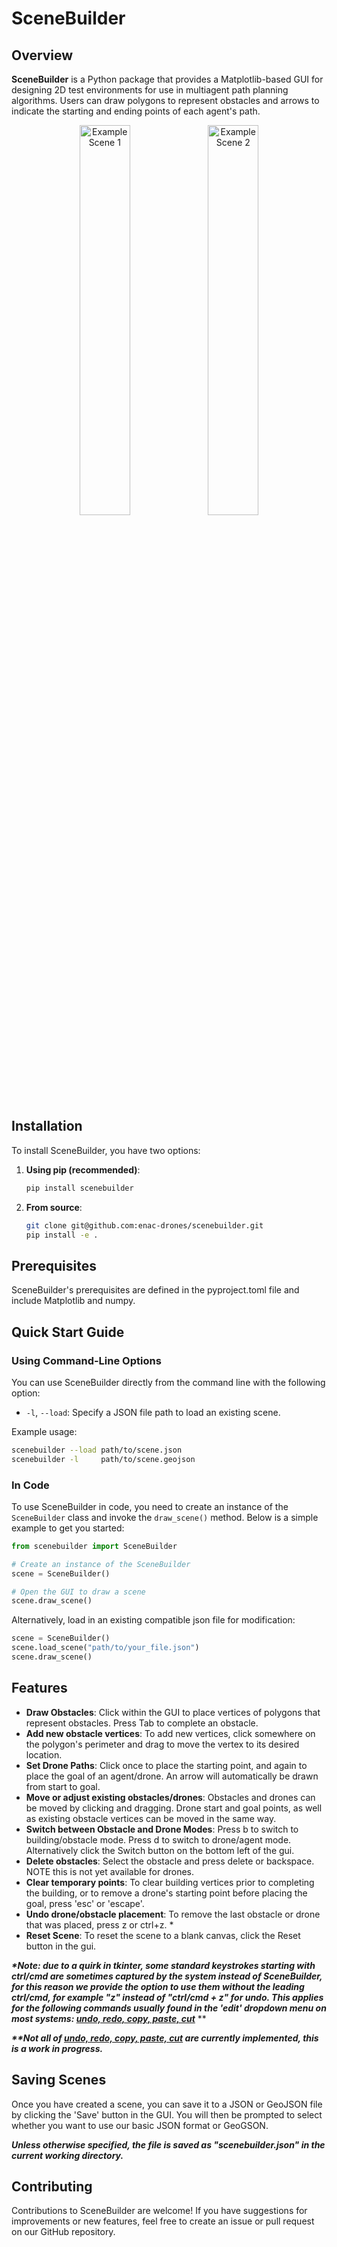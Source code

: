 # SceneBuilder

## Overview

**SceneBuilder** is a Python package that provides a Matplotlib-based GUI for designing 2D test environments for use in multiagent path planning algorithms. Users can draw polygons to represent obstacles and arrows to indicate the starting and ending points of each agent's path.

<!-- ![Scene Example 1](/assets/scene1.png){width=10 height=10} -->
<p align="center">
  <img src="/assets/scene1.png" alt="Example Scene 1" width="40%" />
  <img src="/assets/scene2.png" alt="Example Scene 2" width="40%" />
</p>


## Installation

To install SceneBuilder, you have two options:

1. **Using pip (recommended)**:
   ```bash
   pip install scenebuilder
   ```

2. **From source**:
   ```bash
   git clone git@github.com:enac-drones/scenebuilder.git
   pip install -e .
   ```

## Prerequisites

SceneBuilder's prerequisites are defined in the pyproject.toml file and include Matplotlib and numpy.

## Quick Start Guide

### Using Command-Line Options

You can use SceneBuilder directly from the command line with the following option:

- `-l`, `--load`: Specify a JSON file path to load an existing scene.

Example usage:

```bash
scenebuilder --load path/to/scene.json
scenebuilder -l     path/to/scene.geojson
```

### In Code

To use SceneBuilder in code, you need to create an instance of the `SceneBuilder` class and invoke the `draw_scene()` method. Below is a simple example to get you started:

```python
from scenebuilder import SceneBuilder

# Create an instance of the SceneBuilder
scene = SceneBuilder()

# Open the GUI to draw a scene
scene.draw_scene()
```

Alternatively, load in an existing compatible json file for modification:

```python
scene = SceneBuilder()
scene.load_scene("path/to/your_file.json")
scene.draw_scene()
```

## Features

- **Draw Obstacles**: Click within the GUI to place vertices of polygons that represent obstacles. Press Tab to complete an obstacle.
- **Add new obstacle vertices**: To add new vertices, click somewhere on the polygon's perimeter and drag to move the vertex to its desired location.
- **Set Drone Paths**: Click once to place the starting point, and again to place the goal of an agent/drone. An arrow will automatically be drawn from start to goal.
- **Move or adjust existing obstacles/drones**: Obstacles and drones can be moved by clicking and dragging. Drone start and goal points, as well as existing obstacle vertices can be moved in the same way.
- **Switch between Obstacle and Drone Modes**: Press b to switch to building/obstacle mode. Press d to switch to drone/agent mode. Alternatively click the Switch button on the bottom left of the gui.
- **Delete obstacles**: Select the obstacle and press delete or backspace. NOTE this is not yet available for drones.
- **Clear temporary points**: To clear building vertices prior to completing the building, or to remove a drone's starting point before placing the goal, press 'esc' or 'escape'.
- **Undo drone/obstacle placement**: To remove the last obstacle or drone that was placed, press z or ctrl+z. *
- **Reset Scene**: To reset the scene to a blank canvas, click the Reset button in the gui.

**_*Note: due to a quirk in tkinter, some standard keystrokes starting with ctrl/cmd are sometimes captured by the system instead of SceneBuilder, for this reason we provide the option to use them without the leading ctrl/cmd, for example "z" instead of "ctrl/cmd + z" for undo. This applies for the following commands usually found in the 'edit' dropdown menu on most systems:  <u>undo, redo, copy, paste, cut</u>_** **

**_**Not all of <u>undo, redo, copy, paste, cut</u> are currently implemented, this is a work in progress._**



## Saving Scenes

Once you have created a scene, you can save it to a JSON or GeoJSON file by clicking the 'Save' button in the GUI. You will then be prompted to select whether you want to use our basic JSON format or GeoGSON.

**_Unless otherwise specified, the file is saved as "scenebuilder.json" in the current working directory._**

## Contributing

Contributions to SceneBuilder are welcome! If you have suggestions for improvements or new features, feel free to create an issue or pull request on our GitHub repository.
